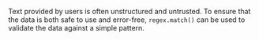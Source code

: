 <!-- markdownlint-disable MD041 -->
Text provided by users is often unstructured and untrusted.
To ensure that the data is both safe to use and error-free, `regex.match()`
can be used to validate the data against a simple pattern.
